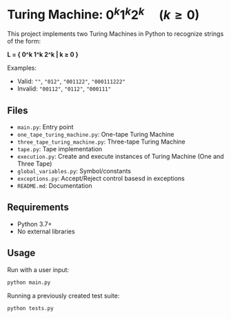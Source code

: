 # Turing Machine: $0^k 1^k 2^k \quad (k \geq 0)$

This project implements two Turing Machines in Python to recognize strings of the form:

**L = { 0^k 1^k 2^k | k ≥ 0 }**

Examples:
- Valid: `""`, `"012"`, `"001122"`, `"000111222"`
- Invalid: `"00112"`, `"0112"`, `"000111"`

## Files
- `main.py`: Entry point
- `one_tape_turing_machine.py`: One-tape Turing Machine
- `three_tape_turing_machine.py`: Three-tape Turing Machine
- `tape.py`: Tape implementation
- `execution.py`: Create and execute instances of Turing Machine (One and Three Tape)
- `global_variables.py`: Symbol/constants
- `exceptions.py`: Accept/Reject control basesd in exceptions
- `README.md`: Documentation

## Requirements
- Python 3.7+
- No external libraries

## Usage

Run with a user input:

```python
python main.py
```

Running a previously created test suite:
```python
python tests.py
```